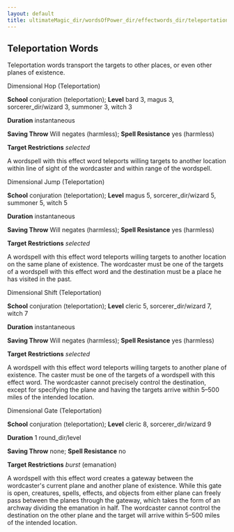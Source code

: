 ```yaml
---
layout: default
title: ultimateMagic_dir/wordsOfPower_dir/effectwords_dir/teleportationWords
---
```

## Teleportation Words

Teleportation words transport the targets to other places, or even other planes of existence.

Dimensional Hop (Teleportation)

**School** conjuration (teleportation); **Level** bard 3, magus 3, sorcerer_dir/wizard 3, summoner 3, witch 3

**Duration** instantaneous

**Saving Throw** Will negates (harmless); **Spell Resistance** yes (harmless)

**Target Restrictions** _selected_

A wordspell with this effect word teleports willing targets to another location within line of sight of the wordcaster and within range of the wordspell.

Dimensional Jump (Teleportation)

**School** conjuration (teleportation); **Level** magus 5, sorcerer_dir/wizard 5, summoner 5, witch 5

**Duration** instantaneous

**Saving Throw** Will negates (harmless); **Spell Resistance** yes (harmless)

**Target Restrictions** _selected_

A wordspell with this effect word teleports willing targets to another location on the same plane of existence. The wordcaster must be one of the targets of a wordspell with this effect word and the destination must be a place he has visited in the past.

Dimensional Shift (Teleportation)

**School** conjuration (teleportation); **Level** cleric 5, sorcerer_dir/wizard 7, witch 7

**Duration** instantaneous

**Saving Throw** Will negates (harmless); **Spell Resistance** yes (harmless)

**Target Restrictions** _selected_

A wordspell with this effect word teleports willing targets to another plane of existence. The caster must be one of the targets of a wordspell with this effect word. The wordcaster cannot precisely control the destination, except for specifying the plane and having the targets arrive within 5–500 miles of the intended location.

Dimensional Gate (Teleportation)

**School** conjuration (teleportation); **Level** cleric 8, sorcerer_dir/wizard 9

**Duration** 1 round_dir/level

**Saving Throw** none; **Spell Resistance** no

**Target Restrictions** _burst_ (emanation)

A wordspell with this effect word creates a gateway between the wordcaster's current plane and another plane of existence. While this gate is open, creatures, spells, effects, and objects from either plane can freely pass between the planes through the gateway, which takes the form of an archway dividing the emanation in half. The wordcaster cannot control the destination on the other plane and the target will arrive within 5–500 miles of the intended location.

